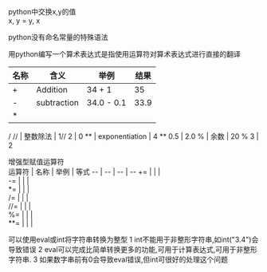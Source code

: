 
python中交换x,y的值  
x, y = y, x  


python没有命名常量的特殊语法  


用python编写一个算术表达式是指使用运算符对算术表达式进行直接的翻译  


名称 | 含义 | 举例 | 结果
-- | -- | -- | --
+ | Addition | 34 + 1 | 35
- | subtraction | 34.0 - 0.1 | 33.9
* | 
/
// | 整数除法 | 1// 2 | 0
** | exponentiation | 4 ** 0.5 | 2.0
% | 余数 | 20 % 3 | 2


增强型赋值运算符  
运算符 | 名称 | 举例 | 等式
-- | -- | -- | --
+= |    |    |  
-= |    |    |  
*= |    |    |  
/= |    |    |  
//= |    |    |  
%= |    |    |  
**= |    |    |  


可以使用eval或int将字符串转换为整型
1 int不能用于非整形字符串,如int("3.4")会导致错误
2 eval可以完成比简单转换更多的功能,可用于计算表达式,可用于非整形字符串.
3 如果数字串前有0会导致eval错误,但int可很好的处理这个问题









